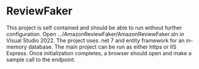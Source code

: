# ReviewFaker

This project is self contained and should be able to run without further configuration. Open .../AmazonReviewFaker/AmazonReviewFaker.sln in Visual Studio 2022. The project uses .net 7 and entity framework for an in-memory database. The main project can be run as either https or IIS Express. Once initialization completes, a browser should open and make a sample call to the endpoint.
